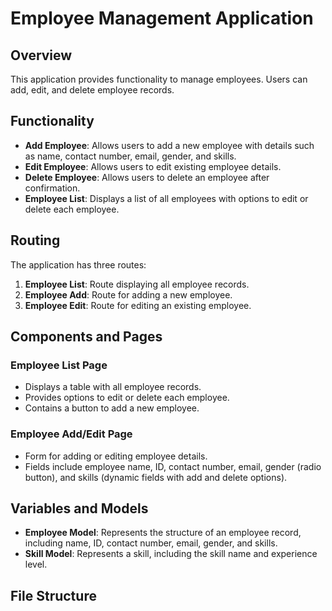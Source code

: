 # Employee Management Application

## Overview
This application provides functionality to manage employees. Users can add, edit, and delete employee records.

## Functionality
- **Add Employee**: Allows users to add a new employee with details such as name, contact number, email, gender, and skills.
- **Edit Employee**: Allows users to edit existing employee details.
- **Delete Employee**: Allows users to delete an employee after confirmation.
- **Employee List**: Displays a list of all employees with options to edit or delete each employee.

## Routing
The application has three routes:
1. **Employee List**: Route displaying all employee records.
2. **Employee Add**: Route for adding a new employee.
3. **Employee Edit**: Route for editing an existing employee.

## Components and Pages
### Employee List Page
- Displays a table with all employee records.
- Provides options to edit or delete each employee.
- Contains a button to add a new employee.

### Employee Add/Edit Page
- Form for adding or editing employee details.
- Fields include employee name, ID, contact number, email, gender (radio button), and skills (dynamic fields with add and delete options).

## Variables and Models
- **Employee Model**: Represents the structure of an employee record, including name, ID, contact number, email, gender, and skills.
- **Skill Model**: Represents a skill, including the skill name and experience level.

## File Structure
